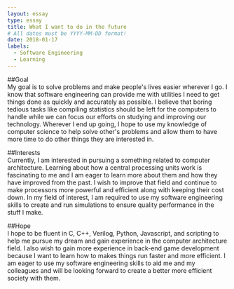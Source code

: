 ```yaml
---
layout: essay
type: essay
title: What I want to do in the future
# All dates must be YYYY-MM-DD format!
date: 2018-01-17
labels:
  - Software Engineering
  - Learning
---
```


##Goal  
My goal is to solve problems and make people's lives easier wherever I go. I know that software engineering can provide me with utilities I need to get things done as quickly and accurately as possible. I believe that boring tedious tasks like compiling statistics should be left for the computers to handle while we can focus our efforts on studying and improving our technology. Wherever I end up going, I hope to use my knowledge of computer science to help solve other's problems and allow them to have more time to do other things they are interested in. 

##Interests  
Currently, I am interested in pursuing a something related to computer architecture. Learning about how a central processing units work is fascinating to me and I am eager to learn more about them and how they have improved from the past. I wish to improve that field and continue to make processors more powerful and efficient along with keeping their cost down. In my field of interest, I am required to use my software engineering skills to create and run simulations to ensure quality performance in the stuff I make. 

##Hope  
I hope to be fluent in C, C++, Verilog, Python, Javascript, and scripting to help me pursue my dream and gain experience in the computer architecture field. I also wish to gain more experience in back-end game development because I want to learn how to makes things run faster and more efficient. I am eager to use my software engineering skills to aid me and my colleagues and will be looking forward to create a better more efficient society with them. 

